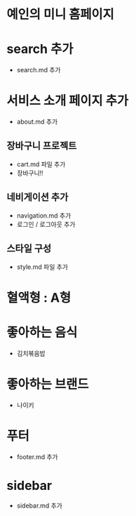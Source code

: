 # 예인의 미니 홈페이지

# search 추가

- search.md 추가

# 서비스 소개 페이지 추가

- about.md 추가

## 장바구니 프로젝트

- cart.md 파일 추가
- 장바구니!!

## 네비게이션 추가

- navigation.md 추가
- 로그인 / 로그아웃 추가

## 스타일 구성

- style.md 파일 추가

# 혈액형 : A형

# 좋아하는 음식

- 김치볶음밥

# 좋아하는 브랜드

- 나이키

# 푸터

- footer.md 추가

# sidebar

- sidebar.md 추가
